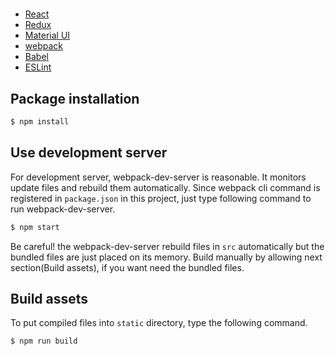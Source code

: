 #

* [React](https://facebook.github.io/react/)
* [Redux](http://rackt.org/redux/index.html)
* [Material UI](http://material-ui.com/#/)
* [webpack](https://webpack.github.io/)
* [Babel](https://babeljs.io/)
* [ESLint](http://eslint.org/)

## Package installation
```bash
$ npm install
```

## Use development server
For development server, webpack-dev-server is reasonable. It monitors update files and rebuild them automatically. Since webpack cli command is registered in `package.json` in this project, just type following command to run webpack-dev-server.

```bash
$ npm start
```

Be careful! the webpack-dev-server rebuild files in `src` automatically but the bundled files are just placed on its memory. Build manually by allowing next section(Build assets), if you want need the bundled files.


## Build assets
To put compiled files into `static` directory, type the following command.

```bash
$ npm run build
```

